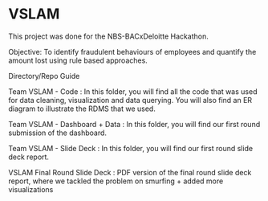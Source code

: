# VSLAM

This project was done for the NBS-BACxDeloitte Hackathon.

Objective: To identify fraudulent behaviours of employees and quantify the amount lost using rule based approaches.

Directory/Repo Guide

Team VSLAM - Code : In this folder, you will find all the code that was used for data cleaning, visualization and data querying. 
You will also find an ER diagram to illustrate the RDMS that we used. 

Team VSLAM - Dashboard + Data : In this folder, you will find our first round submission of the dashboard. 

Team VSLAM - Slide Deck : In this folder, you will find our first round slide deck report. 

VSLAM Final Round Slide Deck : PDF version of the final round slide deck report, where we tackled the problem on smurfing + added more visualizations
